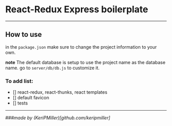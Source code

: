 # React-Redux Express boilerplate
---

## How to use
in the `package.json` make sure to change the project information to your own.

**note** The default database is setup to use the project name as the database name. go to `server/db/db.js` to customize it.  

### To add list:

- [] react-redux, react-thunks, react templates
- [] default favicon
- [] tests


---
###_made by (KeriPMiller)[github.com/keripmiller]_
